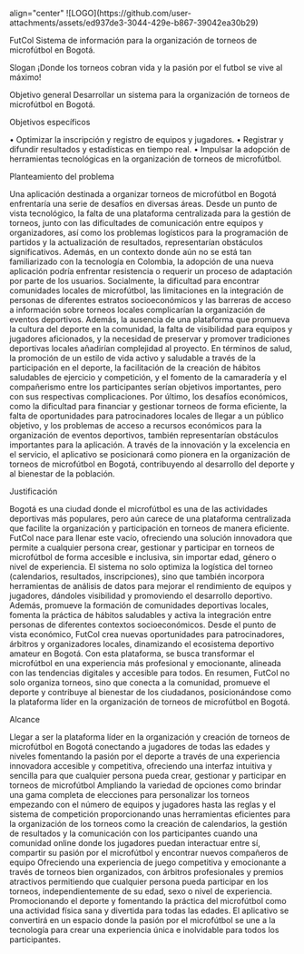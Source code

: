 <P>
align="center"
![LOGO](https://github.com/user-attachments/assets/ed937de3-3044-429e-b867-39042ea30b29)
</P>


FutCol
Sistema de información para la organización de torneos de microfútbol en Bogotá.


Slogan
¡Donde los torneos cobran vida y la pasión por el futbol se vive al máximo!


Objetivo general
Desarrollar un sistema para la organización de torneos de microfútbol en Bogotá.


Objetivos específicos

•	Optimizar la inscripción y registro de equipos y jugadores.
•	Registrar y difundir resultados y estadísticas en tiempo real.
•	Impulsar la adopción de herramientas tecnológicas en la organización de torneos de microfútbol.


Planteamiento del problema

Una aplicación destinada a organizar torneos de microfútbol en Bogotá enfrentaría una serie de desafíos en diversas áreas. Desde un punto de vista tecnológico, la falta de una plataforma centralizada para la gestión de torneos, junto con las dificultades de comunicación entre equipos y organizadores, así como los problemas logísticos para la programación de partidos y la actualización de resultados, representarían obstáculos significativos. Además, en un contexto donde aún no se está tan familiarizado con la tecnología en Colombia, la adopción de una nueva aplicación podría enfrentar resistencia o requerir un proceso de adaptación por parte de los usuarios. 
Socialmente, la dificultad para encontrar comunidades locales de microfútbol, las limitaciones en la integración de personas de diferentes estratos socioeconómicos y las barreras de acceso a información sobre torneos locales complicarían la organización de eventos deportivos. Además, la ausencia de una plataforma que promueva la cultura del deporte en la comunidad, la falta de visibilidad para equipos y jugadores aficionados, y la necesidad de preservar y promover tradiciones deportivas locales añadirían complejidad al proyecto. 
En términos de salud, la promoción de un estilo de vida activo y saludable a través de la participación en el deporte, la facilitación de la creación de hábitos saludables de ejercicio y competición, y el fomento de la camaradería y el compañerismo entre los participantes serían objetivos importantes, pero con sus respectivas complicaciones. Por último, los desafíos económicos, como la dificultad para financiar y gestionar torneos de forma eficiente, la falta de oportunidades para patrocinadores locales de llegar a un público objetivo, y los problemas de acceso a recursos económicos para la organización de eventos deportivos, también representarían obstáculos importantes para la aplicación. 
A través de la innovación y la excelencia en el servicio, el aplicativo se posicionará como pionera en la organización de torneos de microfútbol en Bogotá, contribuyendo al desarrollo del deporte y al bienestar de la población. 


Justificación 

Bogotá es una ciudad donde el microfútbol es una de las actividades deportivas más populares, pero aún carece de una plataforma centralizada que facilite la organización y participación en torneos de manera eficiente. FutCol nace para llenar este vacío, ofreciendo una solución innovadora que permite a cualquier persona crear, gestionar y participar en torneos de microfútbol de forma accesible e inclusiva, sin importar edad, género o nivel de experiencia.
El sistema no solo optimiza la logística del torneo (calendarios, resultados, inscripciones), sino que también incorpora herramientas de análisis de datos para mejorar el rendimiento de equipos y jugadores, dándoles visibilidad y promoviendo el desarrollo deportivo. Además, promueve la formación de comunidades deportivas locales, fomenta la práctica de hábitos saludables y activa la integración entre personas de diferentes contextos socioeconómicos.
Desde el punto de vista económico, FutCol crea nuevas oportunidades para patrocinadores, árbitros y organizadores locales, dinamizando el ecosistema deportivo amateur en Bogotá. Con esta plataforma, se busca transformar el microfútbol en una experiencia más profesional y emocionante, alineada con las tendencias digitales y accesible para todos.
En resumen, FutCol no solo organiza torneos, sino que conecta a la comunidad, promueve el deporte y contribuye al bienestar de los ciudadanos, posicionándose como la plataforma líder en la organización de torneos de microfútbol en Bogotá.


Alcance

Llegar a ser la plataforma líder en la organización y creación de torneos de microfútbol en Bogotá conectando a jugadores de todas las edades y niveles fomentando la pasión por el deporte a través de una experiencia innovadora accesible y competitiva, ofreciendo una interfaz intuitiva y sencilla para que cualquier persona pueda crear, gestionar y participar en torneos de microfútbol 
Ampliando la variedad de opciones como brindar una  gama completa de elecciones  para personalizar los torneos  empezando con el número de equipos y jugadores hasta las reglas y el sistema de competición proporcionando unas herramientas eficientes para la organización de los torneos como la creación de calendarios, la gestión de resultados y la comunicación con los participantes cuando una  comunidad online donde los jugadores puedan interactuar entre sí, compartir su pasión por el microfútbol y encontrar nuevos compañeros de equipo 
Ofreciendo una experiencia de juego competitiva y emocionante a través de torneos bien organizados, con árbitros profesionales y premios atractivos permitiendo que cualquier persona pueda participar en los torneos, independientemente de su edad, sexo o nivel de experiencia. 
Promocionando el deporte y fomentando la práctica del microfútbol como una actividad física sana y divertida para todas las edades. 
El aplicativo se convertirá en un espacio donde la pasión por el microfútbol se une a la tecnología para crear una experiencia única e inolvidable para todos los participantes. 


